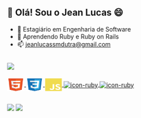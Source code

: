 ## 👋 Olá! Sou o Jean Lucas 😄

- 🔭 Estagiário em Engenharia de Software
- 🌱 Aprendendo Ruby e Ruby on Rails
- 📫 jeanlucassmdutra@gmail.com

##

<div>
  <a href="https://github.com/jeanlucass">
  <img height="180em" src="https://github-readme-stats.vercel.app/api?username=jeanlucass&show_icons=true&theme=dracula&include_all_commits=true&count_private=true"/>
</div>
<div style="display: inline_block"><br>
  <img align="center" alt="icon-html" height="30" width="40" src="https://raw.githubusercontent.com/devicons/devicon/master/icons/html5/html5-original.svg">
  <img align="center" alt="icon-css" height="30" width="40" src="https://raw.githubusercontent.com/devicons/devicon/master/icons/css3/css3-original.svg">
  <img align="center" alt="icon-Js" height="30" width="40" src="https://raw.githubusercontent.com/devicons/devicon/master/icons/javascript/javascript-plain.svg">
  <img align="center" alt="icon-ruby" height="40" width="40" src="https://cdn.jsdelivr.net/gh/devicons/devicon/icons/ruby/ruby-plain-wordmark.svg">
  <img align="center" alt="icon-ruby" height="60" width="60" src="https://cdn.jsdelivr.net/gh/devicons/devicon/icons/rails/rails-plain-wordmark.svg" />     
</div>
  
  ##
 
<div> 
  <a href ="mailto:jeanlucassmdutra@gmail.com" target="_blank"><img src="https://img.shields.io/badge/Gmail-D14836?style=for-the-badge&logo=gmail&logoColor=white" target="_blank"></a>
  <a href="https://www.linkedin.com/in/jean-lucas-dutra-ab7a75173" target="_blank"><img src="https://img.shields.io/badge/-LinkedIn-%230077B5?style=for-the-badge&logo=linkedin&logoColor=white" target="_blank"></a>
</div>
